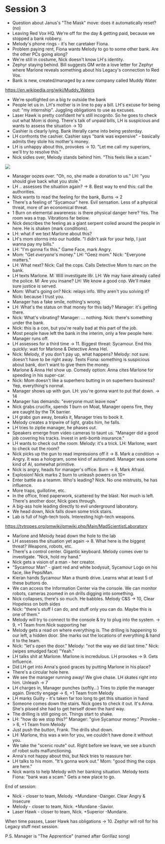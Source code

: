 <!-- TITLE: Session 3 -->
<!-- SUBTITLE: A quick summary of Session 3 -->

# Session 3
* Question about Janus's "The Mask" move: does it automatically reset? (no)
* Leaving Red Vox HQ. We're off for the day & getting paid, because we stopped a bank robbery.
* Melody's phone rings - it's her caretaker Fiona.
* Problem paying rent, Fiona wants Melody to go to some other bank. Are the other PCs going along?
* We're still in costume, Nick doesn't know LH's identity.
* Zephyr staying behind. Bill suggests GM write a love letter for Zephyr where Marlone reveals something about his Legacy's connection to Red Vox.
* Bank is new, created/managed by a new company called Muddy Water

https://en.wikipedia.org/wiki/Muddy_Waters

* We're spotlighted on a big tv outside the bank
* People let us in. LH's mother is in line to pay a bill. LH's excuse for being out: "my internship". Juggling obligations to use as excuses.
* Laser Hawk is pretty confident he's still incognito. So he goes to check out what Mom is doing. There's talk of unpaid bills, LH is suspicious and wants to assess the situation -> 10
* Cashier is clearly lying. Bank literally came into being yesterday.
* LH confronts the cashier. Cashier says "bank was expensive" - basically admits they stole his mother's money.
* LH is unhappy about this, provokes -> 10. "Let me call my superiors, we'll try to resolve this."
* Nick sidles over, Melody stands behind him. "This feels like a scam."

![](https://www.star2.com/wp-content/uploads/2015/04/Greed2A-770x470.jpg)

* Manager oozes over. "Oh, no, she made a donation to us." LH: "you should give back what you stole."
* LH .. assesses the situation again? -> 8. Best way to end this: call the authorities.
* Nick wants to read the feeling for the bank, Burns -> 2
* There's a feeling of "Sycamour" here. Evil sensation. Less of a physical threat, more of an economical threat.
* 1 Burn on elemental awareness: is there physical danger here? Yes. The room was a trap. Vibrations far below.
* Nick describes the feeling as a giant serpent coiled around the people in here. He is shaken (mark conditions).
* LH: what if we text Marlone about this?
* LH's mom storms into our huddle. "I didn't ask for your help, I just wanna pay my bills."
* LH: "I'm gonna fix this." Game Face, mark Angry.
* Mom: "Get _everyone_'s money." LH: "Geez mom." Nick: "Everyone matters."
* LH: What next? Nick: Call the cops. Calls Detective Mom to narc on the bank.
* LH texts Marlone. M: Will investigate l8r. LH: We may have already called the police. M: Are you insane? LH: We know a good cop. We'll make sure justice is served.
* Mom: What's going on? Nick: relays info. Why aren't you solving it? Nick: because I trust you.
* Manager has a fake smile, nothing's wrong.
* LH: What's the status on that money for this lady? Manager: it's getting there.
* Nick: What's vibrating? Manager: ... nothing. Nick: there's something under the bank.
* Nick: this is a con, but you're really bad at this part of the job.
* Most people have left the bank in the interim, only a few people here. Manager runs off.
* LH assesses for a third time -> 11. Biggest threat: Sycamour. End this quickly: wait for Marlone & Detective Anna Hel.
* Nick: Melody, if you don't pay up, what happens? Melody: not sure. doesn't have to be right away. Texts Fiona: something is suspicious about bank, don't want to give them the money.
* Marlone & Anna Hel show up. Comedy option: Anna cites Marlone for speeding in his super-car.
* Nick: Mom doesn't like a superhero butting in on superhero business? Yep, everything's normal.
* Manager shows up with gun. LH: you're gonna want to put that down. -> 14
* Manager has demands: "everyone must leave now"
* Nick grabs crucifix, spends 1 burn on Moat, Manager opens fire, they are caught by the TK barrier.
* LH grabs gun away, breaks it, Manager tries to book it.
* Melody creates a tripwire of light, grabs him, he falls.
* LH tries to ziptie manager, he phases out.
* Speakers emerge from video cameras to taunt us. "Manager did a good job covering his tracks. Invest in anti-bomb insurance."
* LH wants to check out the room. Melody: it's a trick. LH: Marlone, want to check out the room?
* Nick picks up the gun to read impressions off it -> 8. Mark a condition -> Angry. It was a hologram, some kind of automated. Manager was some kind of AI, somewhat primitive.
* Nick is angry, heads for manager's office. Burn -> 8, Mark Afraid. 
* Explosion! Nick marks 2 burn to unleash powers on 10+
* Enter battle as a teamm. Who's leading? Nick. No one mistrusts, he has influence.
* More traps, guillotine, etc.
* In the office, fried paperwork, scattered by the blast. Not much is left. There's another door, Nick goes through.
* A big-ass hole leading directly to evil underground laboratory.
* We head down, Nick falls down some trick stairs.
* Lab is full of high-tech tools. Interesting high-tech weapons.

https://tvtropes.org/pmwiki/pmwiki.php/Main/MadScientistLaboratory

* Marlone and Melody head down the hole to the lab
* LH assesses the situation yet again -> 8. What here is the biggest threat? Weapons, robots, etc.
* There's a control center. Gigantic keyboard. Melody comes over to investigate. "Nick, hold my hand."
* Nick gets a vision of a man - her creator. 
* "Sycamour Man" - giant red and white bodysuit, Sycamour Logo on his face, like PepsiMan.
* Kieran hands Sycamour Man a thumb drive. Learns what at least 5 of these buttons do.
* We can access the Information Center via the console. We can monitor robots, cameras zoomed in on drills digging into something.
* Nick collapses, there's so much. He babbles. Melody C&S -> 10, Clear Hopeless on both sides
* Nick: "there's stuff I can do, and stuff only you can do. Maybe this is one of them."
* Melody will try to connect to the console & try to plug into the system. -> 9, +1 Team from Nick supporting her
* Melody gets a read on where everything is. The drilling is happening to our left, a hidden door. She marks out the locations of everything & hand it to the team.
* Nick: "let's open the door." Melody: "not the way we did last time." Nick: (wipes smudged face) "Yeah."
* LH talks shit at Marlone. Marlone is incredulous. LH provokes -> 9. Gets Influence.
* Did LH get into Anna's good graces by putting Marlone in his place?
* There's a circular hole here.
* We see the manager running away! We give chase. LH skates right into him. Unleash -> 7
* LH charges in, Manager punches (softly...) Tries to ziptie the manager again. Directly engage -> 6, +1 Team from Melody
* LH marks Guilty - it's taken far too long to get this situation in hand
* Someone comes down the stairs. Nick goes to check it out. It's Anna. She's pissed she had to get herself down the hard way.
* The drilling is still going on. Things start to shake.
* LH: "how do we stop this?" Manager: "give Sycamour money." Provoke -> 6, +1 Team from Melody
* Just push the button, Frank. The drills shut down.
* LH: Marlone, this was a win for you, we couldn't have done it without you.
* We take the "scenic route" out. Right before we leave, we see a bunch of robot suits malfunctioning.
* Anna's not happy about this, but Nick tries to reassure her.
* LH talks to his mom. "It's gonna work out." Mom: "good thing the cops are here."
* Nick wants to help Melody with her banking situation. Melody texts Fiona: "bank was a scam." Gets a new place to go.

End of session:

* Nick - closer to team, Melody. +Mundane -Danger. Clear Angry & Insecure
* Melody - closer to team, Nick. +Mundane -Savior.
* Laser Hawk - closer to team, Nick. +Superior -Mundane.

When time passes, Laser Hawk has obligations -> 10. Zephyr will roll for his Legacy stuff next session.

P.S. Manager is "The Apprentice" (named after Gorillaz song)
